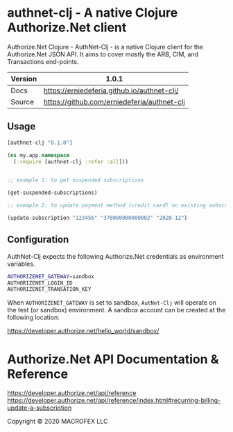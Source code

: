 # authnet-clj - A native Clojure Authorize.Net client

Authorize.Net Clojure - AuthNet-Clj - is a native Clojure client for the Authorize.Net JSON API. It aims to cover mostly the ARB, CIM, and Transactions end-points.

|Version|1.0.1|
|----|-----|
|Docs|https://erniedeferia.github.io/authnet-clj/|
|Source|https://github.com/erniedeferia/authnet-clj|


## Usage

```clojure
[authnet-clj "0.1.0"]

(ns my.app.namespace
  (:require [authnet-clj :refer :all]))


;; example 1: to get suspended subscriptions

(get-suspended-subscriptions)

;; exmaple 2: to update payment method (credit card) on existing subscription

(update-subscription "123456" "370000000000002" "2020-12")

```

## Configuration

AuthNet-Clj expects the following Authorize.Net credentials as environment variables.

```sh
AUTHORIZENET_GATEWAY=sandbox
AUTHORIZENET_LOGIN_ID
AUTHORIZENET_TRANSATION_KEY
```

When `AUTHORIZENET_GATEWAY` is set to sandbox, `AutNet-Clj` will operate on the test (or sandbox)
environment. A sandbox account can be created at the following location:


https://developer.authorize.net/hello_world/sandbox/



# Authorize.Net API Documentation & Reference

https://developer.authorize.net/api/reference
https://developer.authorize.net/api/reference/index.html#recurring-billing-update-a-subscription


Copyright © 2020 MACROFEX LLC

